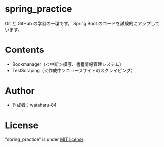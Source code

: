 # spring_practice

Git と GitHub の学習の一環です。
Spring Boot のコードを試験的にアップしています。

# Contents

- Bookmanager（＜中断＞模写、書籍情報管理システム）<br>
- TestScraping（＜作成中＞ニュースサイトのスクレイピング）<br>

# Author

- 作成者：wataharu-84

# License

"spring_practice" is under [MIT license](https://en.wikipedia.org/wiki/MIT_License).
